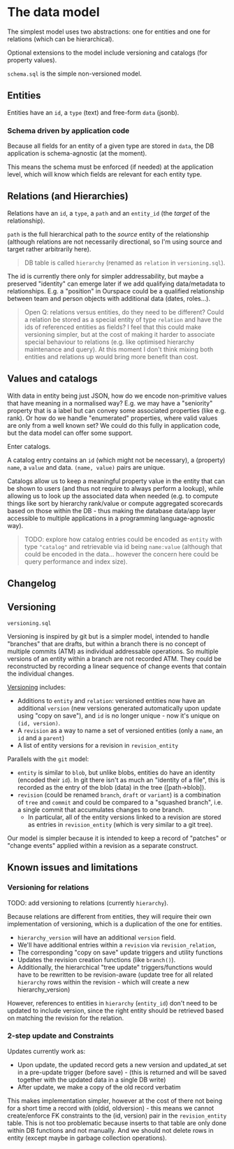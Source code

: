 # The data model

The simplest model uses two abstractions: one for entities and one for relations (which can be hierarchical).

Optional extensions to the model include versioning and catalogs (for property values).

`schema.sql` is the simple non-versioned model.

## Entities

Entities have an `id`, a `type` (text) and free-form `data` (jsonb).

### Schema driven by application code

Because all fields for an entity of a given type are stored in `data`, the DB application is schema-agnostic (at the moment).

This means the schema must be enforced (if needed) at the application level, which will know which fields are relevant for each entity type.

## Relations (and Hierarchies)

Relations have an `id`, a `type`, a `path` and an `entity_id` (the _target_ of the relationship).

`path` is the full hierarchical path to the _source_ entity of the relationship (although relations are not necessarily directional, so I'm using source and target rather arbitrarily here).

> DB table is called `hierarchy` (renamed as `relation` in `versioning.sql`).

The id is currently there only for simpler addressability, but maybe a preserved "identity" can emerge later if we add qualifying data/metadata to relationships. E.g. a "position" in Ourspace could be a qualified relationship between team and person objects with additional data (dates, roles...).

> Open Q: relations versus entities, do they need to be different?
> Could a relation be stored as a special entity of type `relation` and have the ids of referenced entities as fields?
> I feel that this could make versioning simpler, but at the cost of making it harder to associate special behaviour to relations (e.g. like optimised hierarchy maintenance and query).
> At this moment I don't think mixing both entities and relations up would bring more benefit than cost.

## Values and catalogs

With data in entity being just JSON, how do we encode non-primitive values that have meaning in a normalised way? E.g. we may have a "seniority" property that is a label but can convey some associated properties (like e.g. rank). Or how do we handle "enumerated" properties, where valid values are only from a well known set? We could do this fully in application code, but the data model can offer some support.

Enter catalogs.

A catalog entry contains an `id` (which might not be necessary), a (property) `name`, a `value` and data. `(name, value)` pairs are unique.

Catalogs allow us to keep a meaningful property value in the entity that can be shown to users (and thus not require to always perform a lookup), while allowing us to look up the associated data when needed (e.g. to compute things like sort by hierarchy rank/value or compute aggregated scorecards based on those within the DB - thus making the database data/app layer accessible to multiple applications in a programming language-agnostic way).

> TODO: explore how catalog entries could be encoded as `entity` with type `"catalog"` and retrievable via id being `name:value` (although that could be encoded in the data... however the concern here could be query performance and index size).

## Changelog

## Versioning

`versioning.sql`

Versioning is inspired by git but is a simpler model, intended to handle "branches" that are drafts, but within a branch there is no concept of multiple commits (ATM) as individual addressable operations. So multiple versions of an entity within a branch are not recorded ATM. They could be reconstructed by recording a linear sequence of change events that contain the individual changes.

[Versioning](./versioning.sql) includes:

- Additions to `entity` and `relation`: versioned entities now have an additional `version` (new versions generated automatically upon update using "copy on save"), and `id` is no longer unique - now it's unique on `(id, version)`.
- A `revision` as a way to name a set of versioned entities (only a `name`, an `id` and a `parent`)
- A list of entity versions for a revision in `revision_entity`

Parallels with the `git` model:

- `entity` is similar to `blob`, but unlike blobs, entities do have an identity (encoded their `id`). In git there isn't as much an "identity of a file", this is recorded as the entry of the blob (data) in the tree ([path->blob]).
- `revision` (could be renamed `branch`, `draft` or `variant`) is a combination of `tree` and `commit` and could be compared to a "squashed branch", i.e. a single commit that accumulates changes to one branch.
  - In particular, all of the entity versions linked to a revision are stored as entries in `revision_entity` (which is very similar to a git tree).

Our model is simpler because it is intended to keep a record of "patches" or "change events" applied within a revision as a separate construct.

## Known issues and limitations

### Versioning for relations

TODO: add versioning to relations (currently `hierarchy`).

Because relations are different from entities, they will require their own implementation of versioning, which is a duplication of the one for entities.

- `hierarchy_version` will have an additional `version` field.
- We'll have additional entries within a `revision` via `revision_relation`,
- The corresponding "copy on save" update triggers and utility functions
- Updates the revision creation functions (like `branch()`).
- Additionally, the hierarchical "tree update" triggers/functions would have to be rewritten to be revision-aware (update tree for all related `hierarchy` rows within the revision - which will create a new hierarchy_version)

However, references to entities in `hierarchy` (`entity_id`) don't need to be updated to include version, since the right entity should be retrieved based on matching the revision for the relation.

### 2-step update and Constraints

Updates currently work as:

- Upon update, the updated record gets a new version and updated_at set in a pre-update trigger (before save) - (this is returned and will be saved together with the updated data in a single DB write)
- After update, we make a copy of the old record verbatim

This makes implementation simpler, however at the cost of there not being for a short time a record with (oldid, oldversion) - this means we cannot create/enforce FK constraints to the (id, version) pair in the `revision_entity` table. This is not too problematic because inserts to that table are only done within DB functions and not manually. And we should not delete rows in entity (except maybe in garbage collection operations).
